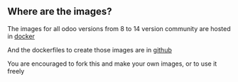 ## Where are the images?

The images for all odoo versions from 8 to 14 version community are hosted in [docker](https://registry.hub.docker.com/r/jobiols/odoo-jeo/tags)

And the dockerfiles to create those images are in [github](https://github.com/jobiols/docker-odoo-jeo)

You are encouraged to fork this and make your own images, or to use it freely

